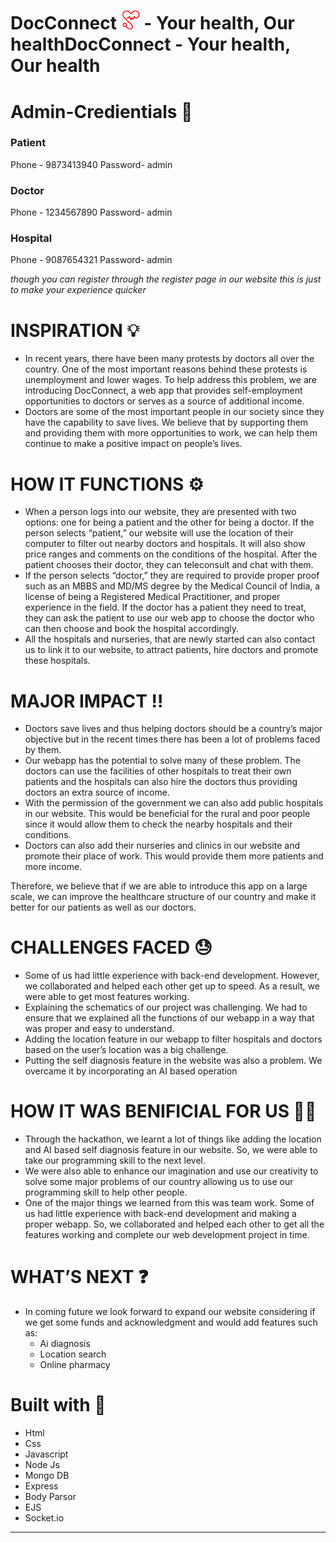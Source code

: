 # DocConnect <img src="https://github.com/Sam562retro/Doc-Connect/blob/master/public/DocConnect.png?raw=true"  width="30">  - Your health, Our healthDocConnect - Your health, Our health


# Admin-Credientials 🔑

### Patient
 Phone - 9873413940
 Password- admin

### Doctor
 Phone - 1234567890
 Password- admin

### Hospital
 Phone - 9087654321
 Password- admin

*though you can register through the register page in our website this is just to make your experience quicker*

# INSPIRATION 💡

-   In recent years, there have been many protests by doctors all over the country. One of the most important reasons behind these protests is unemployment and lower wages. To help address this problem, we are introducing DocConnect, a web app that provides self-employment opportunities to doctors or serves as a source of additional income.
-   Doctors are some of the most important people in our society since they have the capability to save lives. We believe that by supporting them and providing them with more opportunities to work, we can help them continue to make a positive impact on people’s lives.

# HOW IT FUNCTIONS ⚙️

-   When a person logs into our website, they are presented with two options: one for being a patient and the other for being a doctor. If the person selects “patient,” our website will use the location of their computer to filter out nearby doctors and hospitals. It will also show price ranges and comments on the conditions of the hospital. After the patient chooses their doctor, they can teleconsult and chat with them.
-   If the person selects “doctor,” they are required to provide proper proof such as an MBBS and MD/MS degree by the Medical Council of India, a license of being a Registered Medical Practitioner, and proper experience in the field. If the doctor has a patient they need to treat, they can ask the patient to use our web app to choose the doctor who can then choose and book the hospital accordingly.
-   All the hospitals and nurseries, that are newly started can also contact us to link it to our website, to attract patients, hire doctors and promote these hospitals.

# MAJOR IMPACT ‼️

-   Doctors save lives and thus helping doctors should be a country’s major objective but in the recent times there has been a lot of problems faced by them.
-   Our webapp has the potential to solve many of these problem. The doctors can use the facilities of other hospitals to treat their own patients and the hospitals can also hire the doctors thus providing doctors an extra source of income.
-   With the permission of the government we can also add public hospitals in our website. This would be beneficial for the rural and poor people since it would allow them to check the nearby hospitals and their conditions.
-   Doctors can also add their nurseries and clinics in our website and promote their place of work. This would provide them more patients and more income.

Therefore, we believe that if we are able to introduce this app on a large scale, we can improve the healthcare structure of our country and make it better for our patients as well as our doctors.

# CHALLENGES FACED 😓

-   Some of us had little experience with back-end development. However, we collaborated and helped each other get up to speed. As a result, we were able to get most features working.
-   Explaining the schematics of our project was challenging. We had to ensure that we explained all the functions of our webapp in a way that was proper and easy to understand.
-   Adding the location feature in our webapp to filter hospitals and doctors based on the user’s location was a big challenge.
-   Putting the self diagnosis feature in the website was also a problem. We overcame it by incorporating an AI based operation


# HOW IT WAS BENIFICIAL FOR US 🧑‍💻


-   Through the hackathon, we learnt a lot of things like adding the location and AI based self diagnosis feature in our website. So, we were able to take our programming skill to the next level.
-   We were also able to enhance our imagination and use our creativity to solve some major problems of our country allowing us to use our programming skill to help other people.
-   One of the major things we learned from this was team work. Some of us had little experience with back-end development and making a proper webapp. So, we collaborated and helped each other to get all the features working and complete our web development project in time.

# WHAT’S NEXT ❓

- In coming future we look forward to expand our website considering if we get some funds and acknowledgment and would add features such as:
	- Ai diagnosis
	- Location search
	- Online pharmacy

# Built with 🔩

- Html
- Css
- Javascript
- Node Js
- Mongo DB
- Express
- Body Parsor
- EJS
- Socket.io

---
